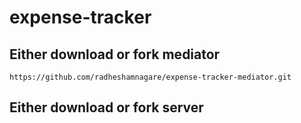 # expense-tracker


## Either download or fork mediator
`https://github.com/radheshamnagare/expense-tracker-mediator.git`


## Either download or fork server
